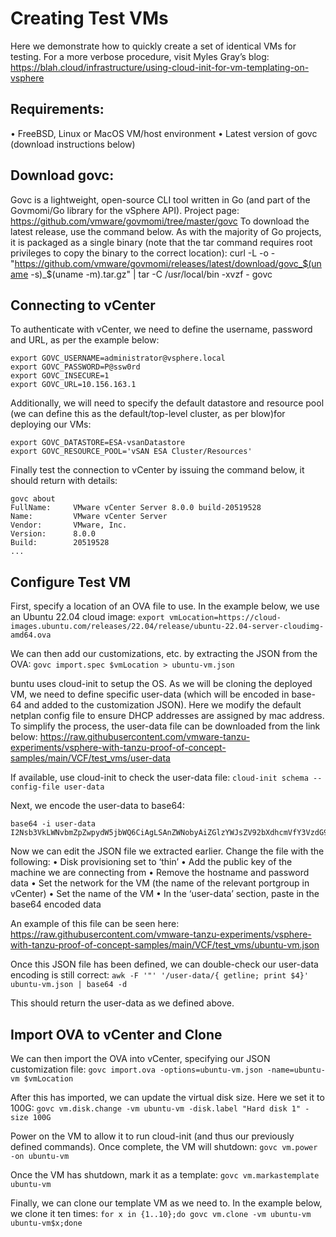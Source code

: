 # Creating Test VMs
Here we demonstrate how to quickly create a set of identical VMs for testing.
For a more verbose procedure, visit Myles Gray’s blog: 
https://blah.cloud/infrastructure/using-cloud-init-for-vm-templating-on-vsphere

## Requirements:
•	FreeBSD, Linux or MacOS VM/host environment
•	Latest version of govc (download instructions below)

## Download govc:
Govc is a lightweight, open-source CLI tool written in Go (and part of the Govmomi/Go library for the vSphere API). Project page: https://github.com/vmware/govmomi/tree/master/govc
To download the latest release, use the command below. As with the majority of Go projects, it is packaged as a single binary (note that the tar command requires root privileges to copy the binary to the correct location):
curl -L -o - "https://github.com/vmware/govmomi/releases/latest/download/govc_$(uname -s)_$(uname -m).tar.gz" | tar -C /usr/local/bin -xvzf - govc

## Connecting to vCenter
To authenticate with vCenter, we need to define the username, password and URL, as per the example below:
``` 
export GOVC_USERNAME=administrator@vsphere.local 
export GOVC_PASSWORD=P@ssw0rd
export GOVC_INSECURE=1
export GOVC_URL=10.156.163.1 
```

Additionally, we will need to specify the default datastore and resource pool (we can define this as the default/top-level cluster, as per blow)for deploying our VMs:
```
export GOVC_DATASTORE=ESA-vsanDatastore
export GOVC_RESOURCE_POOL='vSAN ESA Cluster/Resources'
```

Finally test the connection to vCenter by issuing the command below, it should return with details:
```
govc about
FullName:     VMware vCenter Server 8.0.0 build-20519528
Name:         VMware vCenter Server
Vendor:       VMware, Inc.
Version:      8.0.0
Build:        20519528
...
```


## Configure Test VM
First, specify a location of an OVA file to use. In the example below, we use an Ubuntu 22.04 cloud image:
`export vmLocation=https://cloud-images.ubuntu.com/releases/22.04/release/ubuntu-22.04-server-cloudimg-amd64.ova`

We can then add our customizations, etc. by extracting the JSON from the OVA:
`govc import.spec $vmLocation > ubuntu-vm.json`

buntu uses cloud-init to setup the OS. As we will be cloning the deployed VM, we need to define specific user-data (which will be encoded in base-64 and added to the customization JSON). Here we modify the default netplan config file to ensure DHCP addresses are assigned by mac address.
To simplify the process, the user-data file can be downloaded from the link below:
https://raw.githubusercontent.com/vmware-tanzu-experiments/vsphere-with-tanzu-proof-of-concept-samples/main/VCF/test_vms/user-data

If available, use cloud-init to check the user-data file:
`cloud-init schema --config-file user-data`

Next, we encode the user-data to base64:
```
base64 -i user-data
I2Nsb3VkLWNvbmZpZwpydW5jbWQ6CiAgLSAnZWNobyAiZGlzYWJsZV92bXdhcmVfY3VzdG9taXphdGlvbjogZmFsc2UiID4+IC9ldGMvY2xvdWQvY2xvdWQuY2ZnJwogIC0gZWNobyAtbiA+IC9ldGMvbWFjaGluZS1pZAogIC0gfAogICAgc2VkIC1pICcnIC1lICdzL21hdGNoLiovZGhjcC1pZGVudGlmaWVyOiBtYWMvZycgLWUgJy9tYWMvcScgL2V0Yy9uZXRwbGFuLzUwLWNsb3VkLWluaXQueWFtbApmaW5hbF9tZXNzYWdlOiAiVGhlIHN5c3RlbSBpcyBwcmVwcGVkLCBhZnRlciAkVVBUSU1FIHNlY29uZHMiCnBvd2VyX3N0YXRlOgogIHRpbWVvdXQ6IDMwCiAgbW9kZTogcG93ZXJvZmYK
```

Now we can edit the JSON file we extracted earlier. Change the file with the following:
•	Disk provisioning set to ‘thin’
•	Add the public key of the machine we are connecting from
•	Remove the hostname and password data
•	Set the network for the VM (the name of the relevant portgroup in vCenter)
•	Set the name of the VM
•	In the ‘user-data’ section, paste in the  base64 encoded data

An example of this file can be seen here:
https://raw.githubusercontent.com/vmware-tanzu-experiments/vsphere-with-tanzu-proof-of-concept-samples/main/VCF/test_vms/ubuntu-vm.json


Once this JSON file has been defined, we can double-check our user-data encoding is still correct:
`awk -F '"' '/user-data/{ getline; print $4}' ubuntu-vm.json | base64 -d`

This should return the user-data as we defined above.

## Import OVA to vCenter and Clone
We can then import the OVA into vCenter, specifying our JSON customization file:
`govc import.ova -options=ubuntu-vm.json -name=ubuntu-vm $vmLocation`

After this has imported, we can update the virtual disk size. Here we set it to 100G:
`govc vm.disk.change -vm ubuntu-vm -disk.label "Hard disk 1" -size 100G`

Power on the VM to allow it to run cloud-init (and thus our previously defined commands). Once complete, the VM will shutdown:
`govc vm.power -on ubuntu-vm`

Once the VM has shutdown, mark it as a template:
`govc vm.markastemplate ubuntu-vm`

Finally, we can clone our template VM as we need to. In the example below, we clone it ten times:
`for x in {1..10};do govc vm.clone -vm ubuntu-vm ubuntu-vm$x;done`

